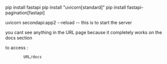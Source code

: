 pip install fastapi
pip install "uvicorn[standard]"
pip install fastapi-pagination[fastapi]


uvicorn secondapi:app2 --reload 
             -- this is to start the server


you cant see anything in the URL page because it completely works on the docs section

to access :
     
            URL/docs